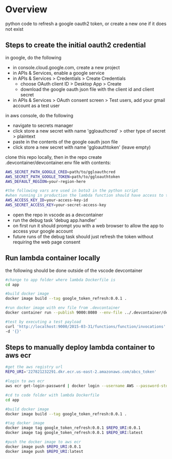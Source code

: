 # Overview

python code to refresh a google oauth2 token, or create a new one if it does not exist

## Steps to create the initial oauth2 credential

in google, do the following

- in console.cloud.google.com, create a new project
- in APIs & Services, enable a google service
- in APIs & Services > Credentials > Create Credentials
  - choose OAuth client ID > Desktop App > Create
  - download the google oauth json file with the client id and client secret
- in APIs & Services > OAuth consent screen > Test users, add your gmail account as a test user

in aws console, do the following

- navigate to secrets manager
- click store a new secret with name 'ggloauthcred' > other type of secret > plaintext
- paste in the contents of the google oauth json file
- click store a new secret with name 'ggloauthtoken' (leave empty)

clone this repo locally, then in the repo
create .devcontainer/devcontainer.env file with contents:

```bash
AWS_SECRET_PATH_GOOGLE_CRED=path/to/ggloauthcred
AWS_SECRET_PATH_GOOGLE_TOKEN=path/to/ggloauthtoken
AWS_DEFAULT_REGION=your-region-here

#the following vars are used in boto3 in the python script
#when running in production the lambda function should have access to the locations in aws secretsmanager
AWS_ACCESS_KEY_ID=your-access-key-id
AWS_SECRET_ACCESS_KEY=your-secret-access-key
```

- open the repo in vscode as a devcontainer
- run the debug task 'debug app.handler'
- on first run it should prompt you with a web browser to allow the app to access your google account
- future runs of the debug task should just refresh the token without requiring the web page consent

## Run lambda container locally

the following should be done outside of the vscode devcontainer

```bash
#change to app folder where lambda Dockerfile is
cd app

#build docker image
docker image build --tag google_token_refresh:0.0.1 .

#run docker image with env file from .devcontainer
docker container run --publish 9000:8080 --env-file ../.devcontainer/devcontainer.env google_token_refresh:0.0.1

#test by executing a test payload
curl 'http://localhost:9000/2015-03-31/functions/function/invocations' \
-d '{}'
```

## Steps to manually deploy lambda container to aws ecr

```bash
#get the aws registry url
REPO_URI='227821232291.dkr.ecr.us-east-2.amazonaws.com/abcs_token'

#login to aws ecr
aws ecr get-login-password | docker login --username AWS --password-stdin $REPO_URI

#cd to code folder with lambda Dockerfile
cd app

#build docker image
docker image build --tag google_token_refresh:0.0.1 .

#tag docker image
docker image tag google_token_refresh:0.0.1 $REPO_URI:0.0.1
docker image tag google_token_refresh:0.0.1 $REPO_URI:latest

#push the docker image to aws ecr
docker image push $REPO_URI:0.0.1
docker image push $REPO_URI:latest
```

